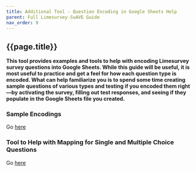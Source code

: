 ```yaml
---
title: Additional Tool - Question Encoding in Google Sheets Help
parent: Full Limesurvey-SuAVE Guide
nav_order: 9
---
```


## {{page.title}}

**This tool provides examples and tools to help with encoding Limesurvey survey questions into Google Sheets. While this guide will be useful, it is most useful to practice and get a feel for how each question type is encoded. What can help familiarize you is to spend some time creating sample questions of various types and testing if you encoded them right—by activating the survey, filling out test responses, and seeing if they populate in the Google Sheets file you created.**

### Sample Encodings

Go [here](https://docs.google.com/spreadsheets/d/1V9Iqxa8krpqeifqdwl55vhqOt-ucSaqk0pExdB2CJzI/edit?usp=sharing)

### Tool to Help with Mapping for Single and Multiple Choice Questions

Go [here](https://suave-ucsd.github.io/SuAVE-Documentation/limesurvey_suave/multiple_response_formatting_tool.html)
